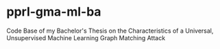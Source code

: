 # pprl-gma-ml-ba
Code Base of my Bachelor's Thesis on the Characteristics of a Universal, Unsupervised Machine Learning Graph Matching Attack
